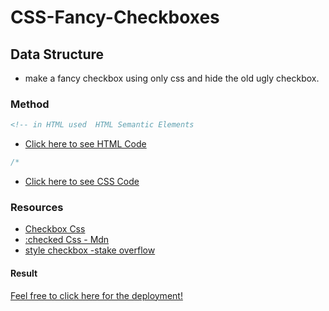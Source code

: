 # CSS-Fancy-Checkboxes

## Data Structure

- make a fancy checkbox using only css and hide the old ugly checkbox.

### Method

```html
<!-- in HTML used  HTML Semantic Elements

```

- [Click here to see HTML Code](index.html)

```css
/*
```

- [Click here to see CSS Code](css/style.css)

### Resources

- [Checkbox Css](https://medium.com/claritydesignsystem/pure-css-accessible-checkboxes-and-radios-buttons-54063e759bb3)
- [:checked Css - Mdn](https://developer.mozilla.org/en-US/docs/Web/CSS/:checked)
- [style checkbox -stake overflow](https://stackoverflow.com/questions/4148499/how-to-style-a-checkbox-using-css)

#### Result

[Feel free to click here for the deployment!](https://ashraftajuddin.github.io/Css-Fancy-Checkboxes/)
